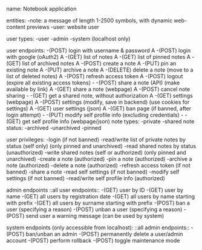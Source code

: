 name: Notebook application

entities:
-note: a message of length 1-2500 symbols, with dynamic web-content previews
-user: website user

user types:
-user
-admin
-system (localhost only)

user endpoints:
-(POST) login with username & password A
-(POST) login with google (oAuth2) A
-(GET) list of notes A
-(GET) list of pinned notes A
-(GET) list of archived notes A
-(POST) create a note A
-(PUT) pin an existing note A
-(PUT) archive a note A
-(DELETE) delete a note (move to a list of deleted notes) A
-(POST) refresh access token A
-(POST) logout (expire all existing access tokens) -
-(POST) share a note (API) (make available by link) A
-(GET) share a note (webpage) A
-(POST) cancel note sharing -
-(GET) get a shared note, without authorization A
-(GET) settings (webpage) A
-(POST) settings (modify, save in backend) (use cookies for settings) A
-(GET) user settings (json) A 
-(GET) ban page (if banned, after login attempt) -
-(PUT) modify self profile info (excluding credentials) -
-(GET) get self profile info (webpage/json)
note types:
-private
-shared
note status:
-archived
-unarchived
-pinned

user privileges:
-login (if not banned)
-read/write list of private notes by status (self only) (only pinned and unarchived)
-read shared notes by status (unauthorized)
-write shared notes (self or authorized) (only pinned and unarchived)
-create a note (authorized)
-pin a note (authorized)
-archive a note (authorized)
-delete a note (authorized)
-refresh access token (if not banned)
-share a note
-read self settings (if not banned)
-modify self settings (if not banned)
-read/write self profile info (authorized)

admin endpoints
::all user endpoints::
-(GET) user by ID
-(GET) user by name
-(GET) all users by registration date
-(GET) all users by name starting with prefix
-(GET) all users by surname starting with prefix
-(POST) ban a user (specifying a reason)
-(POST) unban a user (specifying a reason)
-(POST) send user a warning message (can be used by system)

system endpoints (only accessible from localhost):
::all admin endpoints::
-(POST) ban/unban an admin
-(POST) permanently delete a user/admin account
-(POST) perform rollback
-(POST) toggle maintenance mode
